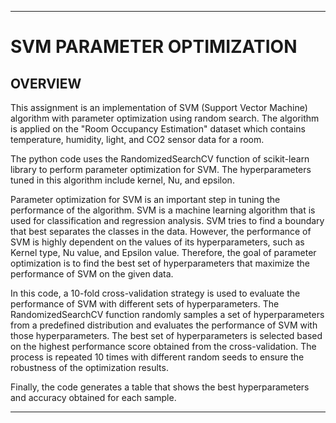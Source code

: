 - - - - - - - - - - - - - - - - - - - - - - - - - - - - - - - - - - - - - - - - - - - - - - - - - - - - - - - - - - - - - - - - - - - - - - - - - - - - - - - - - - - - 
# SVM PARAMETER OPTIMIZATION
## OVERVIEW
This assignment is an implementation of SVM (Support Vector Machine) algorithm with parameter optimization using random search. The algorithm is applied on the 
"Room Occupancy Estimation" dataset which contains temperature, humidity, light, and CO2 sensor data for a room.

The python code uses the RandomizedSearchCV function of scikit-learn library to perform parameter optimization for SVM. The hyperparameters tuned in this algorithm include kernel, Nu, and epsilon.

Parameter optimization for SVM is an important step in tuning the performance of the algorithm. SVM is a machine learning algorithm that is used for classification and regression analysis. SVM tries to find a boundary that best separates the classes in the data. However, the performance of SVM is highly dependent on the values of its hyperparameters, such as Kernel type, Nu value, and Epsilon value. Therefore, the goal of parameter optimization is to find the best set of hyperparameters that maximize the performance of SVM on the given data.

In this code, a 10-fold cross-validation strategy is used to evaluate the performance of SVM with different sets of hyperparameters. The RandomizedSearchCV function randomly samples a set of hyperparameters from a predefined distribution and evaluates the performance of SVM with those hyperparameters. The best set of hyperparameters is selected based on the highest performance score obtained from the cross-validation. The process is repeated 10 times with different random seeds to ensure the robustness of the optimization results.

Finally, the code generates a table that shows the best hyperparameters and accuracy obtained for each sample.
- - - - - - - - - - - - - - - - - - - - - - - - - - - - - - - - - - - - - - - - - - - - - - - - - - - - - - - - - - - - - - - - - - - - - - - - - - - - - - - - - - - - 


